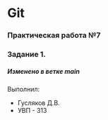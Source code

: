 # Git
### Практическая работа №7
### Задание 1.
##### Изменено в ветке main

Выполнил:
* Гусляков Д.В.
* УВП - 313
